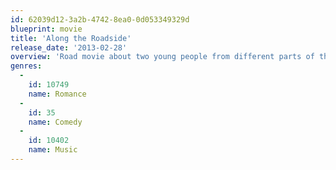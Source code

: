 ```yaml
---
id: 62039d12-3a2b-4742-8ea0-0d053349329d
blueprint: movie
title: 'Along the Roadside'
release_date: '2013-02-28'
overview: 'Road movie about two young people from different parts of the world, their vastly different clashing cultures and their journey of self-discovery during the drive to the largest music festival in California.'
genres:
  -
    id: 10749
    name: Romance
  -
    id: 35
    name: Comedy
  -
    id: 10402
    name: Music
---
```

